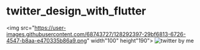 # twitter_design_with_flutter
<img src="https://user-images.githubusercontent.com/68743727/128292397-29bf6813-6726-4547-b8aa-e470335b86a9.png" width"100" height"190">
![twitter by me](https://user-images.githubusercontent.com/68743727/128292397-29bf6813-6726-4547-b8aa-e470335b86a9.png) 
